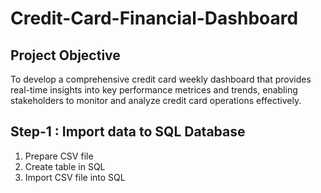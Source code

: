 # Credit-Card-Financial-Dashboard
## Project Objective
To develop a comprehensive credit card weekly dashboard that provides real-time insights into key performance metrices and trends, enabling stakeholders to monitor and analyze credit card operations effectively.

## Step-1 : Import data to SQL Database
1. Prepare CSV file
2. Create table in SQL
3. Import CSV file into SQL